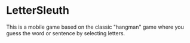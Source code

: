 # LetterSleuth
This is a mobile game based on the classic "hangman" game where you guess the word or sentence by selecting letters.
